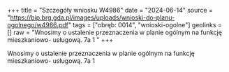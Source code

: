 +++
title = "Szczegóły wniosku W4986"
date = "2024-06-14"
source = "https://bip.brg.gda.pl/images/uploads/wnioski-do-planu-ogolnego/w4986.pdf"
tags = ["obręb: 0014", "wnioski-ogolne"]
geolinks = []
raw = "Wnosimy o ustalenie przeznaczenia w planie ogólnym na funkcję mieszkaniowo- usługową. 7a 1 "
+++

Wnosimy o ustalenie przeznaczenia w planie ogólnym na funkcję mieszkaniowo-
usługową.
7a 1




